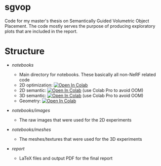 # sgvop
Code for my master's thesis on Semantically Guided Volumetric Object Placement. The code mostly serves the purpose of producing exploratory plots that are included in the report.

# Structure
* _notebooks_
    * Main directory for notebooks. These basically all non-NeRF related code
    * 2D optimization: [![Open In Colab](https://colab.research.google.com/assets/colab-badge.svg)](https://colab.research.google.com/github/lucasalexsorensen/sgvop/blob/master/notebooks/2D_optimization.ipynb)
    * 2D semantic: [![Open In Colab](https://colab.research.google.com/assets/colab-badge.svg)](https://colab.research.google.com/github/lucasalexsorensen/sgvop/blob/master/notebooks/2D_semantic.ipynb) (use Colab Pro to avoid OOM)
    * 3D semantic: [![Open In Colab](https://colab.research.google.com/assets/colab-badge.svg)](https://colab.research.google.com/github/lucasalexsorensen/sgvop/blob/master/notebooks/3D_semantic.ipynb) (use Colab Pro to avoid OOM)
    * Geometry: [![Open In Colab](https://colab.research.google.com/assets/colab-badge.svg)](https://colab.research.google.com/github/lucasalexsorensen/sgvop/blob/master/notebooks/Geometry.ipynb)

* _notebooks/images_
    * The raw images that were used for the 2D experiments
    
* _notebooks/meshes_
    * The meshes/textures that were used for the 3D experiments

* _report_
    * LaTeX files and output PDF for the final report
